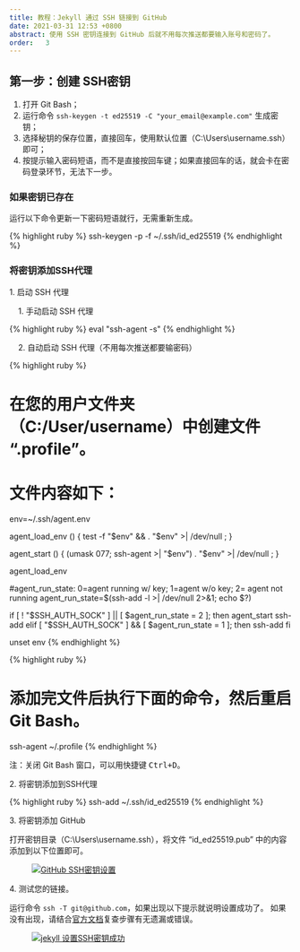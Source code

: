 ```yaml
---
title: 教程：Jekyll 通过 SSH 链接到 GitHub
date: 2021-03-31 12:53 +0800
abstract: 使用 SSH 密钥连接到 GitHub 后就不用每次推送都要输入账号和密码了。
order:   3
---
```


## 第一步：创建 SSH密钥
1. 打开 Git Bash；
2. 运行命令 `ssh-keygen -t ed25519 -C "your_email@example.com"` 生成密钥；
3. 选择秘钥的保存位置，直接回车，使用默认位置（C:\Users\username\.ssh）即可；
4. 按提示输入密码短语，而不是直接按回车键；如果直接回车的话，就会卡在密码登录环节，无法下一步。

### 如果密钥已存在
运行以下命令更新一下密码短语就行，无需重新生成。

{% highlight ruby %}
ssh-keygen -p -f ~/.ssh/id_ed25519
{% endhighlight %}

### 将密钥添加SSH代理

1.&nbsp;启动 SSH 代理

&nbsp;&nbsp;&nbsp;&nbsp;1.&nbsp;手动启动 SSH 代理

{% highlight ruby %}
eval "ssh-agent -s"
{% endhighlight %}

&nbsp;&nbsp;&nbsp;&nbsp;2.&nbsp;自动启动 SSH 代理（不用每次推送都要输密码）

{% highlight ruby %}
# 在您的用户文件夹（C:/User/username）中创建文件 “.profile”。
# 文件内容如下：
env=~/.ssh/agent.env

agent_load_env () { test -f "$env" && . "$env" >| /dev/null ; }

agent_start () {
(umask 077; ssh-agent >| "$env")
. "$env" >| /dev/null ; }

agent_load_env

#agent_run_state: 0=agent running w/ key; 1=agent w/o key; 2= agent not running
agent_run_state=$(ssh-add -l >| /dev/null 2>&1; echo $?)

if [ ! "$SSH_AUTH_SOCK" ] || [ $agent_run_state = 2 ]; then
agent_start
ssh-add
elif [ "$SSH_AUTH_SOCK" ] && [ $agent_run_state = 1 ]; then
ssh-add
fi

unset env
{% endhighlight %}

{% highlight ruby %}
# 添加完文件后执行下面的命令，然后重启 Git Bash。
ssh-agent ~/.profile
{% endhighlight %}

<p class="post-body-mark">
注：关闭 Git Bash 窗口，可以用快捷键 <kbd>Ctrl+D</kbd>。
</p>

2.&nbsp;将密钥添加到SSH代理

{% highlight ruby %}
ssh-add ~/.ssh/id_ed25519
{% endhighlight %}

3.&nbsp;将密钥添加 GitHub

打开密钥目录（C:\Users\username\.ssh），将文件 “id_ed25519.pub” 中的内容添加到以下位置即可。

<figure class="post-body-img-figure">
    <div class="row justify-content-center">
        <div class="col-12 col-lg-12">
            <a class="d-block" href="{{ site.baseurl | relative_url }}/assets/post/2021-03-31-jekyll-uses-ssh-to-connect-to-github /github-ssh-key-settings.jpg">
                <img class="w-100" src="{{ site.baseurl | relative_url }}/assets/post/2021-03-31-jekyll-uses-ssh-to-connect-to-github /github-ssh-key-settings.jpg" alt="GitHub SSH密钥设置">
            </a>
        </div>
    </div>
</figure>

4.&nbsp;测试您的链接。

运行命令 `ssh -T git@github.com`，如果出现以下提示就说明设置成功了。
如果没有出现，请结合[官方文档](https://docs.github.com/en/github/authenticating-to-github/connecting-to-github-with-ssh)复查步骤有无遗漏或错误。

<figure class="post-body-img-figure">
    <div class="row justify-content-center">
        <div class="col-12 col-lg-12">
            <a class="d-block" href="{{ site.baseurl | relative_url }}/assets/post/2021-03-31-jekyll-uses-ssh-to-connect-to-github /jekyll-set-up-ssh-successfully.png">
                <img class="w-100" src="{{ site.baseurl | relative_url }}/assets/post/2021-03-31-jekyll-uses-ssh-to-connect-to-github /jekyll-set-up-ssh-successfully.png" alt="jekyll 设置SSH密钥成功">
            </a>
        </div>
    </div>
</figure>